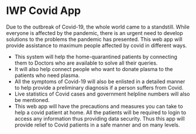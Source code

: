 # IWP Covid App

Due to the outbreak of Covid-19, the whole world came to a standstill. While everyone is affected by the pandemic, there is an urgent need to develop solutions to the problems the pandemic has presented. This web app will provide assistance to maximum people affected by covid in different ways.
- This system will help the home-quarantined patients by connecting them to Doctors who are available to solve all their queries. 
- It will also help connect people who want to donate plasma to the patients who need plasma. 
- All the symptoms of Covid-19 will also be enlisted in a detailed manner to help provide a preliminary diagnosis if a person suffers from Covid. 
- Live statistics of Covid cases and government helpline numbers will also be mentioned. 
- This web app will have the precautions and measures you can take to help a covid patient at home. All the patients will be required to login to access any information thus providing data security. 
Thus this app will provide relief to Covid patients in a safe manner and on many levels.
